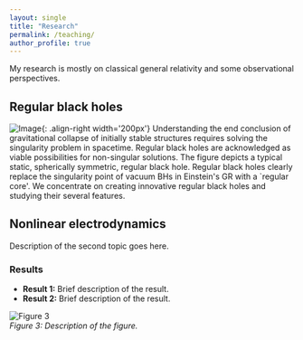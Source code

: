 ```yaml
---
layout: single
title: "Research"
permalink: /teaching/
author_profile: true
---
```


My research is mostly on classical general relativity and some observational perspectives.

## Regular black holes
![Image](/images/RBH.jpeg){: .align-right width='200px'}
Understanding the end conclusion of gravitational collapse of initially stable structures requires solving the singularity problem in spacetime. Regular black holes are acknowledged as viable possibilities for non-singular solutions. The figure depicts a typical static, spherically symmetric, regular black hole. Regular black holes clearly replace the singularity point of vacuum BHs in Einstein's GR with a `regular core'. We concentrate on creating innovative regular black holes and studying their several features.



## Nonlinear electrodynamics
Description of the second topic goes here.

### Results
- **Result 1:** Brief description of the result.
- **Result 2:** Brief description of the result.

![Figure 3](assets/images/teaching/figure3.jpg)  
*Figure 3: Description of the figure.*
